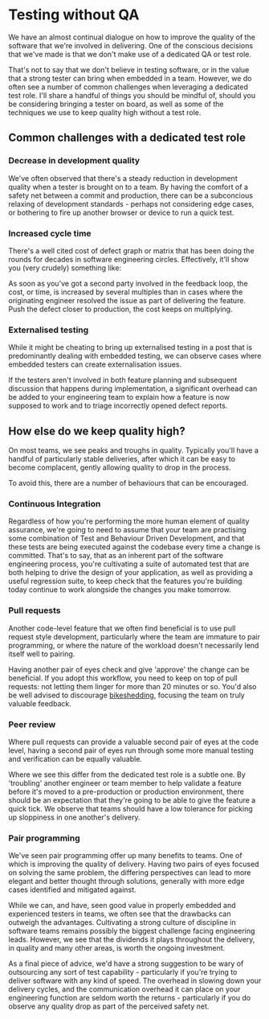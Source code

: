 Testing without QA
==================

We have an almost continual dialogue on how to improve the quality of the software that we're involved in delivering. One of the conscious decisions that we've made is that we don't make use of a dedicated QA or test role.

That's not to say that we don't believe in testing software, or in the value that a strong tester can bring when embedded in a team. However, we do often see a number of common challenges when leveraging a dedicated test role. I'll share a handful of things you should be mindful of, should you be considering bringing a tester on board, as well as some of the techniques we use to keep quality high without a test role.

## Common challenges with a dedicated test role

### Decrease in development quality

We've often observed that there's a steady reduction in development quality when a tester is brought on to a team. By having the comfort of a safety net between a commit and production, there can be a subconcious relaxing of development standards - perhaps not considering edge cases, or bothering to fire up another browser or device to run a quick test.


### Increased cycle time

There's a well cited cost of defect graph or matrix that has been doing the rounds for decades in software engineering circles. Effectively, it'll show you (very crudely) something like:

<script src="https://gist.github.com/chrisblackburn/af09e36919172f149e2c.js"></script>

As soon as you've got a second party involved in the feedback loop, the cost, or time, is increased by several multiples than in cases where the originating engineer resolved the issue as part of delivering the feature. Push the defect closer to production, the cost keeps on multiplying.


### Externalised testing

While it might be cheating to bring up externalised testing in a post that is predominantly dealing with embedded testing, we can observe cases where embedded testers can create externalisation issues.

If the testers aren't involved in both feature planning and subsequent discussion that happens during implementation, a significant overhead can be added to your engineering team to explain how a feature is now supposed to work and to triage incorrectly opened defect reports.



## How else do we keep quality high?

On most teams, we see peaks and troughs in quality. Typically you'll have a handful of particularly stable deliveries, after which it can be easy to become complacent, gently allowing quality to drop in the process.

To avoid this, there are a number of behaviours that can be encouraged.


### Continuous Integration

Regardless of how you're performing the more human element of quality assurance, we're going to need to assume that your team are practising some combination of Test and Behaviour Driven Development, and that these tests are being executed against the codebase every time a change is committed. That's to say, that as an inherent part of the software engineering process, you're cultivating a suite of automated test that are both helping to drive the design of your application, as well as providing a useful regression suite, to keep check that the features you're building today continue to work alongside the changes you make tomorrow.


### Pull requests

Another code-level feature that we often find beneficial is to use pull request style development, particularly where the team are immature to pair programming, or where the nature of the workload doesn't necessarily lend itself well to pairing.

Having another pair of eyes check and give 'approve' the change can be beneficial. If you adopt this workflow, you need to keep on top of pull requests: not letting them linger for more than 20 minutes or so. You'd also be well advised to discourage [bikeshedding](https://en.wikipedia.org/wiki/Parkinson%27s_law_of_triviality), focusing the team on truly valuable feedback.


### Peer review

Where pull requests can provide a valuable second pair of eyes at the code level, having a second pair of eyes run through some more manual testing and verification can be equally valuable.

Where we see this differ from the dedicated test role is a subtle one. By 'troubling' another engineer or team member to help validate a feature before it's moved to a pre-production or production environment, there should be an expectation that they're going to be able to give the feature a quick tick. We observe that teams should have a low tolerance for picking up sloppiness in one another's delivery.


### Pair programming

We've seen pair programming offer up many benefits to teams. One of which is improving the quality of delivery. Having two pairs of eyes focused on solving the same problem, the differing perspectives can lead to more elegant and better thought through solutions, generally with more edge cases identified and mitigated against.



While we can, and have, seen good value in properly embedded and experienced testers in teams, we often see that the drawbacks can outweigh the advantages. Cultivating a strong culture of discipline in software teams remains possibly the biggest challenge facing engineering leads. However, we see that the dividends it plays throughout the delivery, in quality and many other areas, is worth the ongoing investment.

As a final piece of advice, we'd have a strong suggestion to be wary of outsourcing any sort of test capability - particularly if you're trying to deliver software with any kind of speed. The overhead in slowing down your delivery cycles, and the communication overhead it can place on your engineering function are seldom worth the returns - particularly if you do observe any quality drop as part of the perceived safety net.

